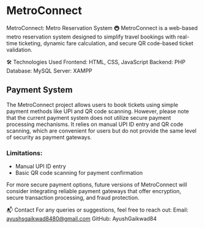 # MetroConnect
MetroConnect: Metro Reservation System 🚇
MetroConnect is a web-based metro reservation system designed to simplify travel bookings with real-time ticketing, dynamic fare calculation, and secure QR code-based ticket validation.

🛠️ Technologies Used
Frontend: HTML, CSS, JavaScript
Backend: PHP
Database: MySQL
Server: XAMPP

## Payment System

The MetroConnect project allows users to book tickets using simple payment methods like UPI and QR code scanning. However, please note that the current payment system does not utilize secure payment processing mechanisms. It relies on manual UPI ID entry and QR code scanning, which are convenient for users but do not provide the same level of security as payment gateways.

### Limitations:
- Manual UPI ID entry
- Basic QR code scanning for payment confirmation

For more secure payment options, future versions of MetroConnect will consider integrating reliable payment gateways that offer encryption, secure transaction processing, and fraud protection.

📬 Contact
For any queries or suggestions, feel free to reach out:
Email: ayushsgaikwad8480@gmail.com
GitHub: AyushGaikwad84
